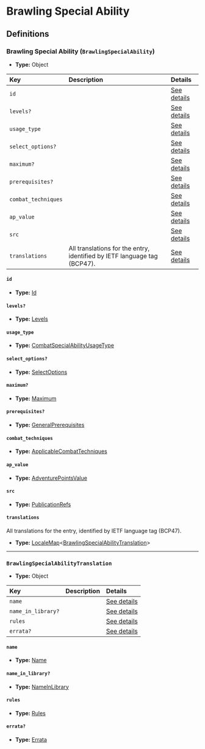 # Brawling Special Ability

## Definitions

### <a name="BrawlingSpecialAbility"></a> Brawling Special Ability (`BrawlingSpecialAbility`)

- **Type:** Object

Key | Description | Details
:-- | :-- | :--
`id` |  | <a href="#BrawlingSpecialAbility/id">See details</a>
`levels?` |  | <a href="#BrawlingSpecialAbility/levels">See details</a>
`usage_type` |  | <a href="#BrawlingSpecialAbility/usage_type">See details</a>
`select_options?` |  | <a href="#BrawlingSpecialAbility/select_options">See details</a>
`maximum?` |  | <a href="#BrawlingSpecialAbility/maximum">See details</a>
`prerequisites?` |  | <a href="#BrawlingSpecialAbility/prerequisites">See details</a>
`combat_techniques` |  | <a href="#BrawlingSpecialAbility/combat_techniques">See details</a>
`ap_value` |  | <a href="#BrawlingSpecialAbility/ap_value">See details</a>
`src` |  | <a href="#BrawlingSpecialAbility/src">See details</a>
`translations` | All translations for the entry, identified by IETF language tag (BCP47). | <a href="#BrawlingSpecialAbility/translations">See details</a>

#### <a name="BrawlingSpecialAbility/id"></a> `id`

- **Type:** <a href="#Id">Id</a>

#### <a name="BrawlingSpecialAbility/levels"></a> `levels?`

- **Type:** <a href="#Levels">Levels</a>

#### <a name="BrawlingSpecialAbility/usage_type"></a> `usage_type`

- **Type:** <a href="#CombatSpecialAbilityUsageType">CombatSpecialAbilityUsageType</a>

#### <a name="BrawlingSpecialAbility/select_options"></a> `select_options?`

- **Type:** <a href="#SelectOptions">SelectOptions</a>

#### <a name="BrawlingSpecialAbility/maximum"></a> `maximum?`

- **Type:** <a href="#Maximum">Maximum</a>

#### <a name="BrawlingSpecialAbility/prerequisites"></a> `prerequisites?`

- **Type:** <a href="../_Prerequisite.md#GeneralPrerequisites">GeneralPrerequisites</a>

#### <a name="BrawlingSpecialAbility/combat_techniques"></a> `combat_techniques`

- **Type:** <a href="#ApplicableCombatTechniques">ApplicableCombatTechniques</a>

#### <a name="BrawlingSpecialAbility/ap_value"></a> `ap_value`

- **Type:** <a href="#AdventurePointsValue">AdventurePointsValue</a>

#### <a name="BrawlingSpecialAbility/src"></a> `src`

- **Type:** <a href="../source/_PublicationRef.md#PublicationRefs">PublicationRefs</a>

#### <a name="BrawlingSpecialAbility/translations"></a> `translations`

All translations for the entry, identified by IETF language tag (BCP47).

- **Type:** <a href="../_LocaleMap.md#LocaleMap">LocaleMap</a>&lt;<a href="#BrawlingSpecialAbilityTranslation">BrawlingSpecialAbilityTranslation</a>&gt;

---

### <a name="BrawlingSpecialAbilityTranslation"></a> `BrawlingSpecialAbilityTranslation`

- **Type:** Object

Key | Description | Details
:-- | :-- | :--
`name` |  | <a href="#BrawlingSpecialAbilityTranslation/name">See details</a>
`name_in_library?` |  | <a href="#BrawlingSpecialAbilityTranslation/name_in_library">See details</a>
`rules` |  | <a href="#BrawlingSpecialAbilityTranslation/rules">See details</a>
`errata?` |  | <a href="#BrawlingSpecialAbilityTranslation/errata">See details</a>

#### <a name="BrawlingSpecialAbilityTranslation/name"></a> `name`

- **Type:** <a href="#Name">Name</a>

#### <a name="BrawlingSpecialAbilityTranslation/name_in_library"></a> `name_in_library?`

- **Type:** <a href="#NameInLibrary">NameInLibrary</a>

#### <a name="BrawlingSpecialAbilityTranslation/rules"></a> `rules`

- **Type:** <a href="#Rules">Rules</a>

#### <a name="BrawlingSpecialAbilityTranslation/errata"></a> `errata?`

- **Type:** <a href="../source/_Erratum.md#Errata">Errata</a>
